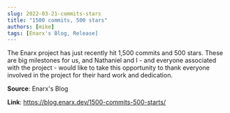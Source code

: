 ```yaml
---
slug: 2022-03-21-commits-stars
title: "1500 commits, 500 stars"
authors: [mike]
tags: [Enarx's Blog, Release]
---
```

The Enarx project has just recently hit 1,500 commits and 500 stars. These are big milestones for us, and Nathaniel and I - and everyone associated with the project - would like to take this opportunity to thank everyone involved in the project for their hard work and dedication.

**Source**: Enarx's Blog

**Link**: https://blog.enarx.dev/1500-commits-500-starts/